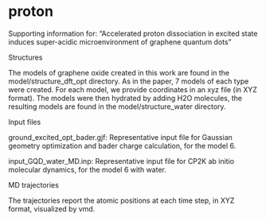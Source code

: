 # proton

Supporting information for: “Accelerated proton dissociation in excited state induces super-acidic microenvironment of graphene quantum dots”



Structures

The models of graphene oxide created in this work are found in the model/structure_dft_opt directory. As in the paper, 7 models of each type were created. For each model, we provide coordinates in an xyz file (in XYZ format).
The models were then hydrated by adding H2O molecules, the resulting models are found in the model/structure_water directory. 


Input files

ground_excited_opt_bader.gjf: Representative input file for Gaussian geometry optimization and bader charge calculation, for the model 6.

input_GQD_water_MD.inp: Representative input file for CP2K ab initio molecular dynamics, for the model 6 with water.


MD trajectories

The trajectories report the atomic positions at each time step, in XYZ format, visualized by vmd.
